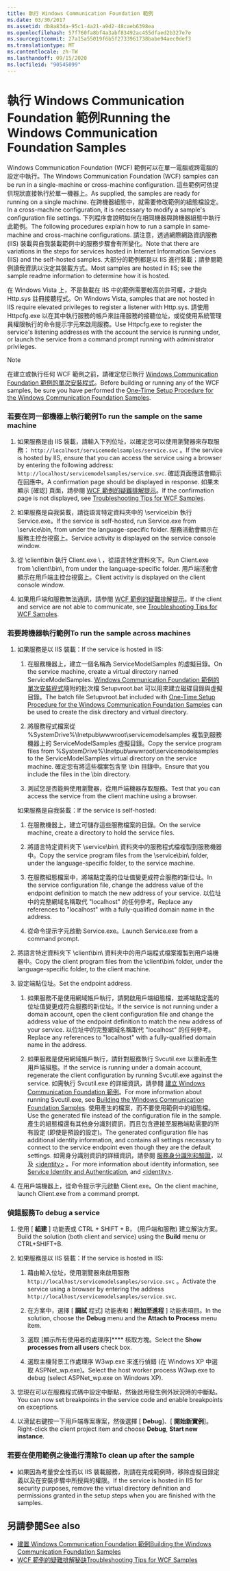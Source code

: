 ```yaml
---
title: 執行 Windows Communication Foundation 範例
ms.date: 03/30/2017
ms.assetid: db8a83da-95c1-4a21-a9d2-48caeb6398ea
ms.openlocfilehash: 57f760fa8bf4a3abf83492ac455dfaed2b327e7e
ms.sourcegitcommit: 27a15a55019f6b5f2733961738babe94aec0def3
ms.translationtype: MT
ms.contentlocale: zh-TW
ms.lasthandoff: 09/15/2020
ms.locfileid: "90545099"
---
```

# <a name="running-the-windows-communication-foundation-samples"></a><span data-ttu-id="fb08f-102">執行 Windows Communication Foundation 範例</span><span class="sxs-lookup"><span data-stu-id="fb08f-102">Running the Windows Communication Foundation Samples</span></span>
<span data-ttu-id="fb08f-103">Windows Communication Foundation (WCF) 範例可以在單一電腦或跨電腦的設定中執行。</span><span class="sxs-lookup"><span data-stu-id="fb08f-103">The Windows Communication Foundation (WCF) samples can be run in a single-machine or cross-machine configuration.</span></span> <span data-ttu-id="fb08f-104">這些範例可依提供現狀直接執行於單一機器上。</span><span class="sxs-lookup"><span data-stu-id="fb08f-104">As supplied, the samples are ready for running on a single machine.</span></span> <span data-ttu-id="fb08f-105">在跨機器組態中，就需要修改範例的組態檔設定。</span><span class="sxs-lookup"><span data-stu-id="fb08f-105">In a cross-machine configuration, it is necessary to modify a sample's configuration file settings.</span></span> <span data-ttu-id="fb08f-106">下列程序會說明如何在相同機器與跨機器組態中執行此範例。</span><span class="sxs-lookup"><span data-stu-id="fb08f-106">The following procedures explain how to run a sample in same-machine and cross-machine configurations.</span></span> <span data-ttu-id="fb08f-107">請注意，透過網際網路資訊服務 (IIS) 裝載與自我裝載範例中的服務步驟會有所變化。</span><span class="sxs-lookup"><span data-stu-id="fb08f-107">Note that there are variations in the steps for services hosted in Internet Information Services (IIS) and the self-hosted samples.</span></span> <span data-ttu-id="fb08f-108">大部分的範例都是以 IIS 進行裝載；請參閱範例讀我資訊以決定其裝載方式。</span><span class="sxs-lookup"><span data-stu-id="fb08f-108">Most samples are hosted in IIS; see the sample readme information to determine how it is hosted.</span></span>  
  
 <span data-ttu-id="fb08f-109">在 Windows Vista 上，不是裝載在 IIS 中的範例需要較高的許可權，才能向 Http.sys 註冊接聽程式。</span><span class="sxs-lookup"><span data-stu-id="fb08f-109">On Windows Vista, samples that are not hosted in IIS require elevated privileges to register a listener with Http.sys.</span></span> <span data-ttu-id="fb08f-110">請使用 Httpcfg.exe 以在其中執行服務的帳戶來註冊服務的接聽位址，或從使用系統管理員權限執行的命令提示字元來啟用服務。</span><span class="sxs-lookup"><span data-stu-id="fb08f-110">Use Httpcfg.exe to register the service's listening addresses with the account the service is running under, or launch the service from a command prompt running with administrator privileges.</span></span>  
  
> [!NOTE]
> <span data-ttu-id="fb08f-111">在建立或執行任何 WCF 範例之前，請確定您已執行 [Windows Communication Foundation 範例的單次安裝程式](one-time-setup-procedure-for-the-wcf-samples.md)。</span><span class="sxs-lookup"><span data-stu-id="fb08f-111">Before building or running any of the WCF samples, be sure you have performed the [One-Time Setup Procedure for the Windows Communication Foundation Samples](one-time-setup-procedure-for-the-wcf-samples.md).</span></span>  
  
### <a name="to-run-the-sample-on-the-same-machine"></a><span data-ttu-id="fb08f-112">若要在同一部機器上執行範例</span><span class="sxs-lookup"><span data-stu-id="fb08f-112">To run the sample on the same machine</span></span>  
  
1. <span data-ttu-id="fb08f-113">如果服務是由 IIS 裝載，請輸入下列位址，以確定您可以使用瀏覽器來存取服務： `http://localhost/servicemodelsamples/service.svc` 。</span><span class="sxs-lookup"><span data-stu-id="fb08f-113">If the service is hosted by IIS, ensure that you can access the service using a browser by entering the following address: `http://localhost/servicemodelsamples/service.svc`.</span></span> <span data-ttu-id="fb08f-114">確認頁面應該會顯示在回應中。</span><span class="sxs-lookup"><span data-stu-id="fb08f-114">A confirmation page should be displayed in response.</span></span> <span data-ttu-id="fb08f-115">如果未顯示 [確認] 頁面，請參閱 [WCF 範例的疑難排解提示](/previous-versions/dotnet/netframework-3.5/ms751511(v=vs.90))。</span><span class="sxs-lookup"><span data-stu-id="fb08f-115">If the confirmation page is not displayed, see [Troubleshooting Tips for WCF Samples](/previous-versions/dotnet/netframework-3.5/ms751511(v=vs.90)).</span></span>  
  
2. <span data-ttu-id="fb08f-116">如果服務是自我裝載，請從語言特定資料夾中的 \service\bin 執行 Service.exe。</span><span class="sxs-lookup"><span data-stu-id="fb08f-116">If the service is self-hosted, run Service.exe from \service\bin, from under the language-specific folder.</span></span> <span data-ttu-id="fb08f-117">服務活動會顯示在服務主控台視窗上。</span><span class="sxs-lookup"><span data-stu-id="fb08f-117">Service activity is displayed on the service console window.</span></span>  
  
3. <span data-ttu-id="fb08f-118">從 \client\bin 執行 Client.exe \\ ，從語言特定資料夾下。</span><span class="sxs-lookup"><span data-stu-id="fb08f-118">Run Client.exe from \client\bin\\, from under the language-specific folder.</span></span> <span data-ttu-id="fb08f-119">用戶端活動會顯示在用戶端主控台視窗上。</span><span class="sxs-lookup"><span data-stu-id="fb08f-119">Client activity is displayed on the client console window.</span></span>  
  
4. <span data-ttu-id="fb08f-120">如果用戶端和服務無法通訊，請參閱 [WCF 範例的疑難排解提示](/previous-versions/dotnet/netframework-3.5/ms751511(v=vs.90))。</span><span class="sxs-lookup"><span data-stu-id="fb08f-120">If the client and service are not able to communicate, see [Troubleshooting Tips for WCF Samples](/previous-versions/dotnet/netframework-3.5/ms751511(v=vs.90)).</span></span>  
  
### <a name="to-run-the-sample-across-machines"></a><span data-ttu-id="fb08f-121">若要跨機器執行範例</span><span class="sxs-lookup"><span data-stu-id="fb08f-121">To run the sample across machines</span></span>  
  
1. <span data-ttu-id="fb08f-122">如果服務是以 IIS 裝載：</span><span class="sxs-lookup"><span data-stu-id="fb08f-122">If the service is hosted in IIS:</span></span>  
  
    1. <span data-ttu-id="fb08f-123">在服務機器上，建立一個名稱為 ServiceModelSamples 的虛擬目錄。</span><span class="sxs-lookup"><span data-stu-id="fb08f-123">On the service machine, create a virtual directory named ServiceModelSamples.</span></span> <span data-ttu-id="fb08f-124">[Windows Communication Foundation 範例的單次安裝程式](one-time-setup-procedure-for-the-wcf-samples.md)隨附的批次檔 Setupvroot.bat 可以用來建立磁碟目錄與虛擬目錄。</span><span class="sxs-lookup"><span data-stu-id="fb08f-124">The batch file Setupvroot.bat included with [One-Time Setup Procedure for the Windows Communication Foundation Samples](one-time-setup-procedure-for-the-wcf-samples.md) can be used to create the disk directory and virtual directory.</span></span>  
  
    2. <span data-ttu-id="fb08f-125">將服務程式檔案從 %SystemDrive%\Inetpub\wwwroot\servicemodelsamples 複製到服務機器上的 ServiceModelSamples 虛擬目錄。</span><span class="sxs-lookup"><span data-stu-id="fb08f-125">Copy the service program files from %SystemDrive%\Inetpub\wwwroot\servicemodelsamples to the ServiceModelSamples virtual directory on the service machine.</span></span> <span data-ttu-id="fb08f-126">確定您有將這些檔案包含至 \bin 目錄中。</span><span class="sxs-lookup"><span data-stu-id="fb08f-126">Ensure that you include the files in the \bin directory.</span></span>  
  
    3. <span data-ttu-id="fb08f-127">測試您是否能夠使用瀏覽器，從用戶端機器存取服務。</span><span class="sxs-lookup"><span data-stu-id="fb08f-127">Test that you can access the service from the client machine using a browser.</span></span>  
  
     <span data-ttu-id="fb08f-128">如果服務是自我裝載：</span><span class="sxs-lookup"><span data-stu-id="fb08f-128">If the service is self-hosted:</span></span>  
  
    1. <span data-ttu-id="fb08f-129">在服務機器上，建立可儲存這些服務檔案的目錄。</span><span class="sxs-lookup"><span data-stu-id="fb08f-129">On the service machine, create a directory to hold the service files.</span></span>  
  
    2. <span data-ttu-id="fb08f-130">將語言特定資料夾下 \service\bin\ 資料夾中的服務程式檔複製到服務機器中。</span><span class="sxs-lookup"><span data-stu-id="fb08f-130">Copy the service program files from the \service\bin\ folder, under the language-specific folder, to the service machine.</span></span>  
  
    3. <span data-ttu-id="fb08f-131">在服務組態檔案中，將端點定義的位址值變更成符合服務的新位址。</span><span class="sxs-lookup"><span data-stu-id="fb08f-131">In the service configuration file, change the address value of the endpoint definition to match the new address of your service.</span></span> <span data-ttu-id="fb08f-132">以位址中的完整網域名稱取代 "localhost" 的任何參考。</span><span class="sxs-lookup"><span data-stu-id="fb08f-132">Replace any references to "localhost" with a fully-qualified domain name in the address.</span></span>  
  
    4. <span data-ttu-id="fb08f-133">從命令提示字元啟動 Service.exe。</span><span class="sxs-lookup"><span data-stu-id="fb08f-133">Launch Service.exe from a command prompt.</span></span>  
  
2. <span data-ttu-id="fb08f-134">將語言特定資料夾下 \client\bin\ 資料夾中的用戶端程式檔案複製到用戶端機器中。</span><span class="sxs-lookup"><span data-stu-id="fb08f-134">Copy the client program files from the \client\bin\ folder, under the language-specific folder, to the client machine.</span></span>  
  
3. <span data-ttu-id="fb08f-135">設定端點位址。</span><span class="sxs-lookup"><span data-stu-id="fb08f-135">Set the endpoint address.</span></span>  
  
    1. <span data-ttu-id="fb08f-136">如果服務不是使用網域帳戶執行，請開啟用戶端組態檔，並將端點定義的位址值變更成符合服務的新位址。</span><span class="sxs-lookup"><span data-stu-id="fb08f-136">If the service is not running under a domain account, open the client configuration file and change the address value of the endpoint definition to match the new address of your service.</span></span> <span data-ttu-id="fb08f-137">以位址中的完整網域名稱取代 "localhost" 的任何參考。</span><span class="sxs-lookup"><span data-stu-id="fb08f-137">Replace any references to "localhost" with a fully-qualified domain name in the address.</span></span>  
  
    2. <span data-ttu-id="fb08f-138">如果服務是使用網域帳戶執行，請針對服務執行 Svcutil.exe 以重新產生用戶端組態。</span><span class="sxs-lookup"><span data-stu-id="fb08f-138">If the service is running under a domain account, regenerate the client configuration by running Svcutil.exe against the service.</span></span> <span data-ttu-id="fb08f-139">如需執行 Svcutil.exe 的詳細資訊，請參閱 [建立 Windows Communication Foundation 範例](building-the-samples.md)。</span><span class="sxs-lookup"><span data-stu-id="fb08f-139">For more information about running Svcutil.exe, see [Building the Windows Communication Foundation Samples](building-the-samples.md).</span></span> <span data-ttu-id="fb08f-140">使用產生的檔案，而不要使用範例中的組態檔。</span><span class="sxs-lookup"><span data-stu-id="fb08f-140">Use the generated file instead of the configuration file in the sample.</span></span> <span data-ttu-id="fb08f-141">產生的組態檔還有其他身分識別資訊，而且包含連接至服務端點需要的所有設定 (即使是預設的設定)。</span><span class="sxs-lookup"><span data-stu-id="fb08f-141">The generated configuration file has additional identity information, and contains all settings necessary to connect to the service endpoint even though they are the default settings.</span></span> <span data-ttu-id="fb08f-142">如需身分識別資訊的詳細資訊，請參閱 [服務身分識別和驗證](../feature-details/service-identity-and-authentication.md)，以及 [\<identity>](../../configure-apps/file-schema/wcf/identity.md) 。</span><span class="sxs-lookup"><span data-stu-id="fb08f-142">For more information about identity information, see [Service Identity and Authentication](../feature-details/service-identity-and-authentication.md), and [\<identity>](../../configure-apps/file-schema/wcf/identity.md).</span></span>  
  
4. <span data-ttu-id="fb08f-143">在用戶端機器上，從命令提示字元啟動 Client.exe。</span><span class="sxs-lookup"><span data-stu-id="fb08f-143">On the client machine, launch Client.exe from a command prompt.</span></span>  
  
### <a name="to-debug-a-service"></a><span data-ttu-id="fb08f-144">偵錯服務</span><span class="sxs-lookup"><span data-stu-id="fb08f-144">To debug a service</span></span>  
  
1. <span data-ttu-id="fb08f-145">使用 [ **組建** ] 功能表或 CTRL + SHIFT + B， (用戶端和服務) 建立解決方案。</span><span class="sxs-lookup"><span data-stu-id="fb08f-145">Build the solution (both client and service) using the **Build** menu or CTRL+SHIFT+B.</span></span>  
  
2. <span data-ttu-id="fb08f-146">如果服務是以 IIS 裝載：</span><span class="sxs-lookup"><span data-stu-id="fb08f-146">If the service is hosted in IIS:</span></span>  
  
    1. <span data-ttu-id="fb08f-147">藉由輸入位址，使用瀏覽器來啟用服務 `http://localhost/servicemodelsamples/service.svc` 。</span><span class="sxs-lookup"><span data-stu-id="fb08f-147">Activate the service using a browser by entering the address `http://localhost/servicemodelsamples/service.svc`.</span></span>  
  
    2. <span data-ttu-id="fb08f-148">在方案中，選擇 [ **調試** 程式] 功能表和 [ **附加至進程** ] 功能表項目。</span><span class="sxs-lookup"><span data-stu-id="fb08f-148">In the solution, choose the **Debug** menu and the **Attach to Process** menu item.</span></span>  
  
    3. <span data-ttu-id="fb08f-149">選取 [顯示所有使用者的處理序]\*\*\*\* 核取方塊。</span><span class="sxs-lookup"><span data-stu-id="fb08f-149">Select the **Show processes from all users** check box.</span></span>  
  
    4. <span data-ttu-id="fb08f-150">選取主機背景工作處理序 W3wp.exe 來進行偵錯 (在 Windows XP 中選取 ASPNet_wp.exe)。</span><span class="sxs-lookup"><span data-stu-id="fb08f-150">Select the host worker process W3wp.exe to debug (select ASPNet_wp.exe on Windows XP).</span></span>  
  
3. <span data-ttu-id="fb08f-151">您現在可以在服務程式碼中設定中斷點，然後啟用發生例外狀況時的中斷點。</span><span class="sxs-lookup"><span data-stu-id="fb08f-151">You can now set breakpoints in the service code and enable breakpoints on exceptions.</span></span>  
  
4. <span data-ttu-id="fb08f-152">以滑鼠右鍵按一下用戶端專案專案，然後選擇 [ **Debug**]、[ **開始新實例**]。</span><span class="sxs-lookup"><span data-stu-id="fb08f-152">Right-click the client project item and choose **Debug**, **Start new instance**.</span></span>  
  
### <a name="to-clean-up-after-the-sample"></a><span data-ttu-id="fb08f-153">若要在使用範例之後進行清除</span><span class="sxs-lookup"><span data-stu-id="fb08f-153">To clean up after the sample</span></span>  
  
- <span data-ttu-id="fb08f-154">如果因為考量安全性而以 IIS 裝載服務，則請在完成範例時，移除虛擬目錄定義以及在安裝步驟中所授與的權限。</span><span class="sxs-lookup"><span data-stu-id="fb08f-154">If the service is hosted in IIS for security purposes, remove the virtual directory definition and permissions granted in the setup steps when you are finished with the samples.</span></span>  
  
## <a name="see-also"></a><span data-ttu-id="fb08f-155">另請參閱</span><span class="sxs-lookup"><span data-stu-id="fb08f-155">See also</span></span>

- [<span data-ttu-id="fb08f-156">建置 Windows Communication Foundation 範例</span><span class="sxs-lookup"><span data-stu-id="fb08f-156">Building the Windows Communication Foundation Samples</span></span>](building-the-samples.md)
- <span data-ttu-id="fb08f-157">[WCF 範例的疑難排解秘訣](/previous-versions/dotnet/netframework-3.5/ms751511(v=vs.90))</span><span class="sxs-lookup"><span data-stu-id="fb08f-157">[Troubleshooting Tips for WCF Samples](/previous-versions/dotnet/netframework-3.5/ms751511(v=vs.90))</span></span>
